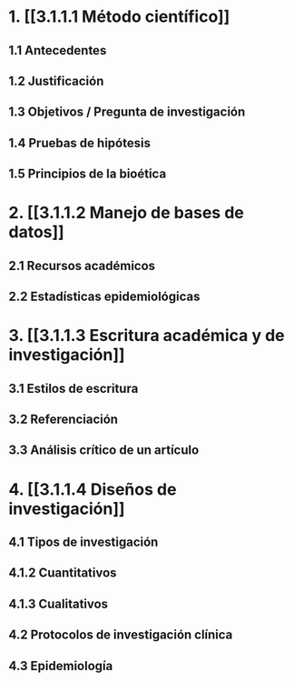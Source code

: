 # 1. [[3.1.1.1 Método científico]]

## 1.1 Antecedentes

## 1.2 Justificación

## 1.3 Objetivos / Pregunta de investigación 

## 1.4 Pruebas de hipótesis

## 1.5 Principios de la bioética

# 2. [[3.1.1.2 Manejo de bases de datos]]

## 2.1 Recursos académicos

## 2.2 Estadísticas epidemiológicas

# 3. [[3.1.1.3 Escritura académica y de investigación]]

## 3.1 Estilos de escritura

## 3.2 Referenciación

## 3.3 Análisis crítico de un artículo

# 4. [[3.1.1.4 Diseños de investigación]]

## 4.1 Tipos de investigación

## 4.1.2 Cuantitativos

## 4.1.3 Cualitativos 

## 4.2 Protocolos de investigación clínica

## 4.3 Epidemiología